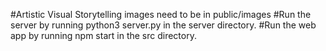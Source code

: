 
#Artistic Visual Storytelling images need to be in public/images
#Run the server by running python3 server.py in the server directory.
#Run the web app by running npm start in the src directory.
